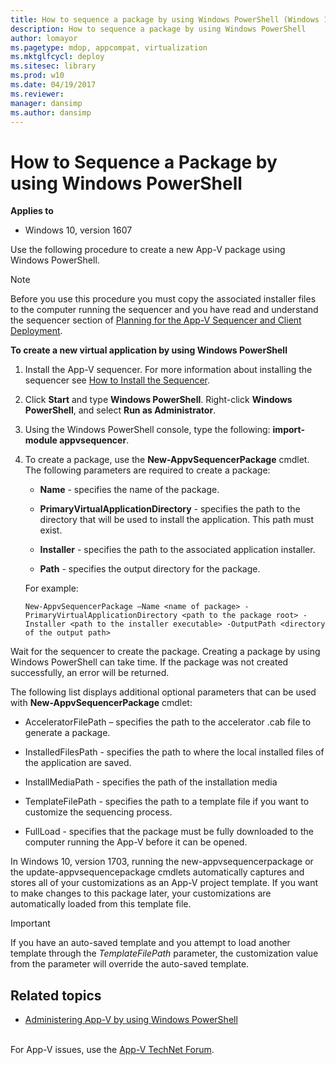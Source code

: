 ```yaml
---
title: How to sequence a package by using Windows PowerShell (Windows 10)
description: How to sequence a package by using Windows PowerShell
author: lomayor
ms.pagetype: mdop, appcompat, virtualization
ms.mktglfcycl: deploy
ms.sitesec: library
ms.prod: w10
ms.date: 04/19/2017
ms.reviewer:
manager: dansimp
ms.author: dansimp
---
```



# How to Sequence a Package by using Windows PowerShell

**Applies to**
-   Windows 10, version 1607

Use the following procedure to create a new App-V package using Windows PowerShell.

> [!NOTE]
> Before you use this procedure you must copy the associated installer files to the computer running the sequencer and you have read and understand the sequencer section of [Planning for the App-V Sequencer and Client Deployment](appv-planning-for-sequencer-and-client-deployment.md).


**To create a new virtual application by using Windows PowerShell**

1.  Install the App-V sequencer. For more information about installing the sequencer see [How to Install the Sequencer](appv-install-the-sequencer.md).

2.  Click **Start** and type **Windows PowerShell**. Right-click **Windows PowerShell**, and select **Run as Administrator**.

3.  Using the Windows PowerShell console, type the following: **import-module appvsequencer**.

4.  To create a package, use the **New-AppvSequencerPackage** cmdlet. The following parameters are required to create a package:

    -   **Name** - specifies the name of the package.

    -   **PrimaryVirtualApplicationDirectory** - specifies the path to the directory that will be used to install the application. This path must exist.

    -   **Installer** - specifies the path to the associated application installer.

    -   **Path** - specifies the output directory for the package.

    For example:

    ```
    New-AppvSequencerPackage –Name <name of package> -PrimaryVirtualApplicationDirectory <path to the package root> -Installer <path to the installer executable> -OutputPath <directory of the output path>
    ```


Wait for the sequencer to create the package. Creating a package by using Windows PowerShell can take time. If the package was not created successfully, an error will be returned.

The following list displays additional optional parameters that can be used with **New-AppvSequencerPackage** cmdlet:

-   AcceleratorFilePath – specifies the path to the accelerator .cab file to generate a package.

-   InstalledFilesPath - specifies the path to where the local installed files of the application are saved.

-   InstallMediaPath - specifies the path of the installation media

-   TemplateFilePath - specifies the path to a template file if you want to customize the sequencing process.

-   FullLoad - specifies that the package must be fully downloaded to the computer running the App-V before it can be opened.

In Windows 10, version 1703, running the new-appvsequencerpackage or the update-appvsequencepackage cmdlets automatically captures and stores all of your customizations as an App-V project template. If you want to make changes to this package later, your customizations are automatically loaded from this template file.

> [!IMPORTANT]
> If you have an auto-saved template and you attempt to load another template through the _TemplateFilePath_ parameter, the customization value from the parameter will override the auto-saved template.

## Related topics

- [Administering App-V by using Windows PowerShell](appv-administering-appv-with-powershell.md)



<br>For App-V issues, use the [App-V TechNet Forum](https://social.technet.microsoft.com/Forums/en-US/home?forum=mdopappv).
